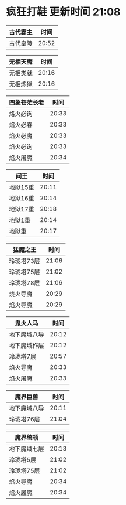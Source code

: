 # 疯狂打鞋 更新时间 21:08

| 古代霸主   | 时间    |
|--------|-------|
| 古代皇陵 | 20:52 |

| 无相天魔   | 时间    |
|--------|-------|
| 无相类就 | 20:16 |
| 无相炼狱 | 20:16 |

| 四象苍茫长老   | 时间    |
|--------|-------|
| 烙火必询 | 20:33 |
| 焰火必春 | 20:33 |
| 焰火必魔 | 20:33 |
| 焰火必询 | 20:33 |
| 焰火屠魔 | 20:34 |

| 间王   | 时间    |
|--------|-------|
| 地狱15重 | 20:11 |
| 地狱16重 | 20:14 |
| 地狱17重 | 20:18 |
| 地狱1重 | 20:14 |
| 地狱重 | 20:17 |

| 猛魔之王   | 时间    |
|--------|-------|
| 玲珑塔73层 | 21:06 |
| 玲珑塔75层 | 21:02 |
| 玲珑塔78层 | 21:06 |
| 烧火导魔 | 20:29 |
| 焰火导魔 | 20:29 |

| 鬼火人马   | 时间    |
|--------|-------|
| 地下魔域八导 | 20:12 |
| 地下魔域作层 | 20:12 |
| 玲珑塔7层 | 20:57 |
| 焰火导魔 | 20:33 |
| 焰火屠魔 | 20:33 |

| 魔界巨兽   | 时间    |
|--------|-------|
| 地下魔域八导 | 20:11 |
| 玲珑塔76层 | 21:04 |

| 魔界统领   | 时间    |
|--------|-------|
| 地下魔域七层 | 20:13 |
| 玲珑塔5层 | 21:02 |
| 玲珑塔75层 | 21:02 |
| 焰火导魔 | 20:34 |
| 焰火履魔 | 20:34 |